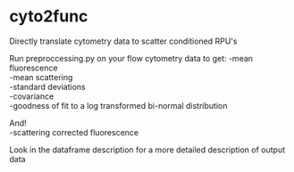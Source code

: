 # cyto2func
Directly translate cytometry data to scatter conditioned RPU's


Run preproccessing.py on your flow cytometry data to get:
-mean fluorescence   
-mean scattering  
-standard deviations  
-covariance  
-goodness of fit to a log transformed bi-normal distribution  

And!  
-scattering corrected fluorescence  
  
Look in the dataframe description for a more detailed description of output data

